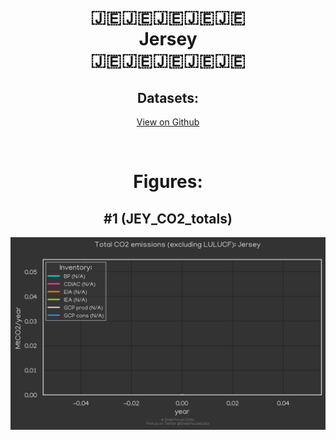 
<center>
<h1 align="center">
🇯🇪🇯🇪🇯🇪🇯🇪🇯🇪
<br>
Jersey
<br>
🇯🇪🇯🇪🇯🇪🇯🇪🇯🇪
</h1>
<h2>Datasets:</h2>
<p><a href="https://github.com/dquintani/GreenhouseData/tree/master/country_data/JEY_Jersey/data">View on Github</a>
<br></p><p><br></p>
<h1>Figures:</h1><h2>#1 (JEY_CO2_totals)</h2>
<p><img alt="" src="figures/JEY_CO2_totals.png" /></p>